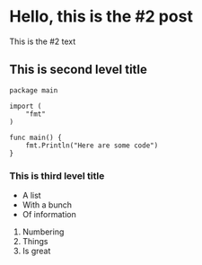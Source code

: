# Hello, this is the #2 post

This is the #2 text

## This is second level title

```
package main

import (
    "fmt"
)

func main() {
    fmt.Println("Here are some code")
}

```

### This is third level title

- A list
- With a bunch
- Of information

1. Numbering
2. Things
3. Is great